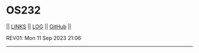 # OS232
|| [LINKS](https://rafghan.github.io/os232/LINKS/) || [LOG](https://github.com/RafGhan/os232/blob/master/TXT/mylog.txt) || [GitHub](https://github.com/RafGhan) ||


REV01: Mon 11 Sep 2023 21:06
<br>
<hr>
